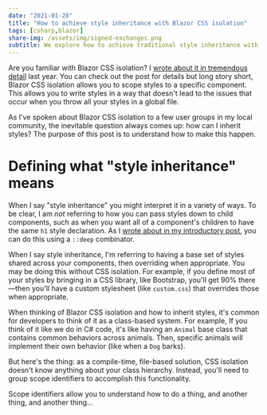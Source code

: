```yaml
---
date: "2021-01-28"
title: "How to achieve style inheritance with Blazor CSS isolation"
tags: [csharp,blazor]
share-img: /assets/img/signed-exchanges.png 
subtitle: We explore how to achieve traditional style inheritance with Blazor CSS isolation.
---
```


Are you familiar with Blazor CSS isolation? I [wrote about it in tremendous detail](https://daveabrock.com/2020/09/10/blazor-css-isolation) last year. You can check out the post for details but long story short, Blazor CSS isolation allows you to scope styles to a specific component. This allows you to write styles in a way that doesn't lead to the issues that occur when you throw all your styles in a global file.

As I've spoken about Blazor CSS isolation to a few user groups in my local community, the inevitable question always comes up: how can I inherit styles? The purpose of this post is to understand how to make this happen.

# Defining what "style inheritance" means

When I say "style inheritance" you might interpret it in a variety of ways. To be clear, I am *not* referring to how you can pass styles down to child components, such as when you want all of a component's children to have the same `h1` style declaration. As I [wrote about in my introductory post](https://daveabrock.com/2020/09/10/blazor-css-isolation#how-to-work-with-child-components), you can do this using a `::deep` combinator.

When I say style inheritance, I'm referring to having a base set of styles shared across your components, then overriding when appropriate. You may be doing this without CSS isolation. For example, if you define most of your styles by bringing in a CSS library, like Bootstrap, you'll get 90% there—then you'll have a custom stylesheet (like `custom.css`) that overrides those when appropriate.

When thinking of Blazor CSS isolation and how to inherit styles, it's common for developers to think of it as a class-based system. For example, If you think of it like we do in C# code, it's like having an `Animal` base class that contains common behaviors across animals. Then, specific animals will implement their own behavior (like when a `Dog` barks).

But here's the thing: as a compile-time, file-based solution, CSS isolation doesn't know anything about your class hierarchy. Instead, you'll need to group scope identifiers to accomplish this functionality.

Scope identifiers allow you to understand how to do a thing, and another thing, and another thing...






